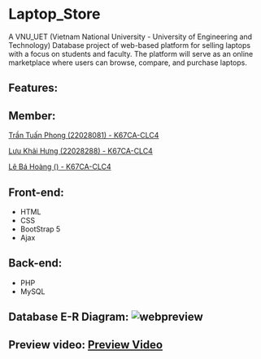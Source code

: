 # Laptop_Store
  A VNU_UET (Vietnam National University - University of Engineering and Technology) Database project of web-based platform for selling laptops with a focus on students and faculty. The platform will serve as an online marketplace where users can browse, compare, and purchase laptops.

## Features:

  
## Member:
  [Trần Tuấn Phong (22028081) - K67CA-CLC4](https://github.com/Hancovirus)
  
  [Lưu Khải Hưng (22028288) - K67CA-CLC4](https://github.com/luukhaihung22028288)
  
  [Lê Bá Hoàng () - K67CA-CLC4]()
  
## Front-end:
  - HTML
  - CSS
  - BootStrap 5
  - Ajax

## Back-end:
  - PHP
  - MySQL
## Database E-R Diagram: ![webpreview](https://github.com/Hancovirus/Laptop_Store/assets/125468313/24543177-9a81-4248-afd8-821d72ee5d70)

## Preview video: [Preview Video](https://youtu.be/cEfIvdqSU0A)
